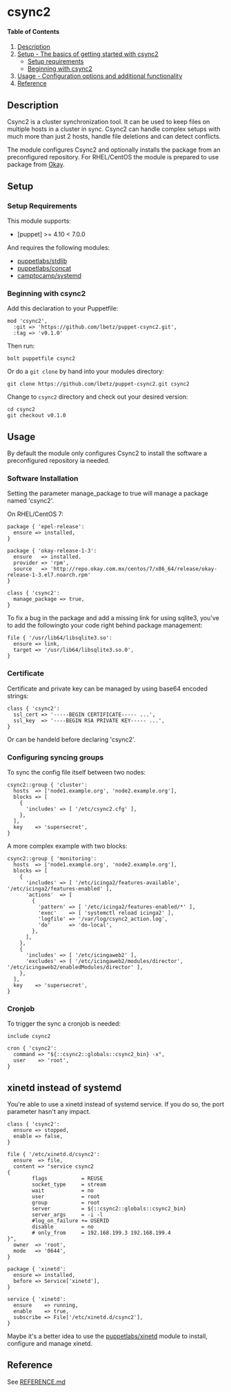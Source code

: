 # csync2


#### Table of Contents

1. [Description](#description)
2. [Setup - The basics of getting started with csync2](#setup)
    * [Setup requirements](#setup-requirements)
    * [Beginning with csync2](#beginning-with-csync2)
3. [Usage - Configuration options and additional functionality](#usage)
4. [Reference](#development)

## Description

Csync2 is a cluster synchronization tool. It can be used to keep files on multiple hosts in a cluster in sync. Csync2 can handle complex setups with much more than just 2 hosts, handle file deletions and can detect conflicts.

The module configures Csync2 and optionally installs the package from an preconfigured repository. For RHEL/CentOS the module is prepared to use package from [Okay](https://okay.network/blog-news/rpm-repositories-for-centos-6-and-7.html).

## Setup

### Setup Requirements

This module supports:

* [puppet] >= 4.10 < 7.0.0

And requires the following modules:

* [puppetlabs/stdlib]
* [puppetlabs/concat]
* [camptpcamp/systemd]

### Beginning with csync2

Add this declaration to your Puppetfile:
```
mod 'csync2',
  :git => 'https://github.com/lbetz/puppet-csync2.git',
  :tag => 'v0.1.0'
```
Then run:
```
bolt puppetfile csync2
```

Or do a `git clone` by hand into your modules directory:
```
git clone https://github.com/lbetz/puppet-csync2.git csync2
```
Change to `csync2` directory and check out your desired version:
```
cd csync2
git checkout v0.1.0
```

## Usage

By default the module only configures Csync2 to install the software a preconfigured repository ia needed.

### Software Installation 

Setting the parameter manage_package to true will manage a package named 'csync2'.

On RHEL/CentOS 7:

```
package { 'epel-release':
  ensure => installed,
}

package { 'okay-release-1-3':
  ensure   => installed.
  provider => 'rpm',
  source   => 'http://repo.okay.com.mx/centos/7/x86_64/release/okay-release-1-3.el7.noarch.rpm'
}

class { 'csync2':
  manage_package => true,
}
```
To fix a bug in the package and add a missing link for using sqlite3, you've to add the followingto your code right behind package management:
```
file { '/usr/lib64/libsqlite3.so':
  ensure => link,
  target => '/usr/lib64/libsqlite3.so.0',
}
```

### Certificate

Certificate and private key can be managed by using base64 encoded strings:
```
class { 'csync2':
  ssl_cert => '-----BEGIN CERTIFICATE----- ...',
  ssl_key  => '----BEGIN RSA PRIVATE KEY----- ...',
}
```

Or can be handeld before declaring 'csync2'.

### Configuring syncing groups

To sync the config file itself between two nodes:
```
csync2::group { 'cluster':
  hosts  => ['node1.example.org', 'node2.example.org'],
  blocks => [
    {
      'includes' => [ '/etc/csync2.cfg' ],
    },
  ],
  key    => 'supersecret',
}
```

A more complex example with two blocks:
```
csync2::group { 'monitoring':
  hosts  => ['node1.example.org', 'node2.example.org'],
  blocks => [
    {
      'includes' => [ '/etc/icinga2/features-available', '/etc/icinga2/features-enabled' ],
      'actions'  => [
        {
          'pattern' => [ '/etc/icinga2/features-enabled/*' ],
          'exec'    => [ 'systemctl reload icinga2' ],
          'logfile' => '/var/log/csync2_action.log',
          'do'      => 'do-local',
        },
      ],
    },
    {
      'includes' => [ '/etc/icingaweb2' ],
      'excludes' => [ '/etc/icingaweb2/modules/director', '/etc/icingaweb2/enabledModules/director' ],
    },
  ],
  key    => 'supersecret',
}
```

### Cronjob

To trigger the sync a cronjob is needed:
```
include csync2

cron { 'csync2':
  command => "${::csync2::globals::csync2_bin} -x",
  user    => 'root',
}
```

## xinetd instead of systemd

You're able to use a xinetd instead of systemd service. If you do so, the port parameter hasn't any impact.
```
class { 'csync2':
  ensure => stopped,
  enable => false,
}

file { '/etc/xinetd.d/csync2':
  ensure  => file,
  content => "service csync2
{
        flags           = REUSE
        socket_type     = stream
        wait            = no
        user            = root
        group           = root
        server          = ${::csync2::globals::csync2_bin}
        server_args     = -i -l
        #log_on_failure += USERID
        disable         = no
        # only_from     = 192.168.199.3 192.168.199.4
}",
  owner  => 'root',
  mode   => '0644',
}

package { 'xinetd':
  ensure => installed,
  before => Service['xinetd'],
}

service { 'xinetd':
  ensure    => running,
  enable    => true,
  subscribe => File['/etc/xinetd.d/csync2'],
}
```
Maybe it's a better idea to use the [puppetlabs/xinetd] module to install, configure and manage xinetd.

## Reference

See [REFERENCE.md](https://github.com/lbetz/puppet-csync2/blob/master/REFERENCE.md)


[puppetlabs/stdlib]: https://github.com/puppetlabs/puppetlabs-stdlib
[puppetlabs/concat]: https://github.com/puppetlabs/puppetlabs-concat
[camptpcamp/systemd]: https://github.com/camptocamp/puppet-systemd
[puppetlabs/xinetd]: https://github.com/puppetlabs/puppetlabs-xinetd
